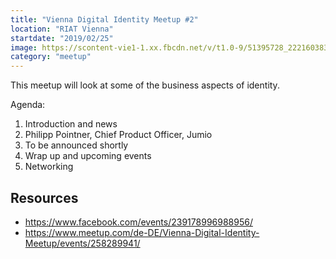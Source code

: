 ```yaml
---
title: "Vienna Digital Identity Meetup #2"
location: "RIAT Vienna"
startdate: "2019/02/25"
image: https://scontent-vie1-1.xx.fbcdn.net/v/t1.0-9/51395728_2221603837902240_287864560902209536_o.jpg?_nc_cat=109&_nc_sid=b386c4&_nc_ohc=irHJVh-u8DkAX8pI2-N&_nc_ht=scontent-vie1-1.xx&oh=479b044afb9f08c8a5f536ead36c29c4&oe=5F77B4C6
category: "meetup"
---
```


This meetup will look at some of the business aspects of identity.

Agenda:

1. Introduction and news
2. Philipp Pointner, Chief Product Officer, Jumio
3. To be announced shortly
4. Wrap up and upcoming events
5. Networking

## Resources
* https://www.facebook.com/events/239178996988956/
* https://www.meetup.com/de-DE/Vienna-Digital-Identity-Meetup/events/258289941/

